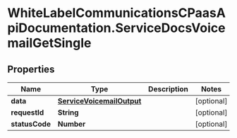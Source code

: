 # WhiteLabelCommunicationsCPaasApiDocumentation.ServiceDocsVoicemailGetSingle

## Properties

Name | Type | Description | Notes
------------ | ------------- | ------------- | -------------
**data** | [**ServiceVoicemailOutput**](ServiceVoicemailOutput.md) |  | [optional] 
**requestId** | **String** |  | [optional] 
**statusCode** | **Number** |  | [optional] 


